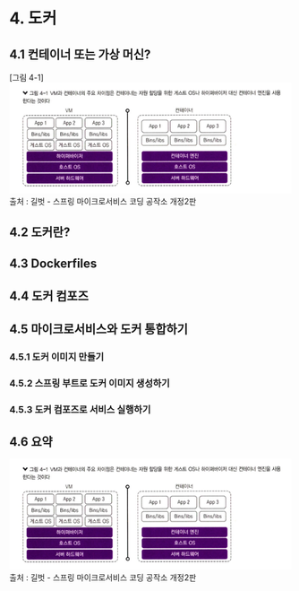 # 4. 도커
## 4.1 컨테이너 또는 가상 머신?

[그림 4-1]
![img_1.png](images/ch04/img.png)             
출처 : 길벗 - 스프링 마이크로서비스 코딩 공작소 개정2판
## 4.2 도커란?
## 4.3 Dockerfiles
## 4.4 도커 컴포즈
## 4.5 마이크로서비스와 도커 통합하기
### 4.5.1 도커 이미지 만들기
### 4.5.2 스프링 부트로 도커 이미지 생성하기
### 4.5.3 도커 컴포즈로 서비스 실행하기
## 4.6 요약 





![img_1.png](images/ch04/img.png)             
출처 : 길벗 - 스프링 마이크로서비스 코딩 공작소 개정2판    